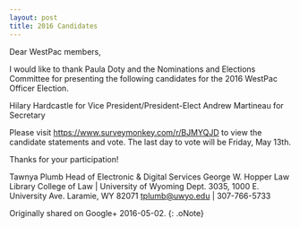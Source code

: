```yaml
---
layout: post
title: 2016 Candidates
---
```


Dear WestPac members,

I would like to thank Paula Doty and the Nominations and Elections Committee for presenting the following candidates for the 2016 WestPac Officer Election.

Hilary Hardcastle for Vice President/President-Elect
Andrew Martineau for Secretary

Please visit https://www.surveymonkey.com/r/BJMYQJD to view the candidate statements and vote.   The last day to vote will be Friday, May 13th.

Thanks for your participation!

Tawnya Plumb
Head of Electronic & Digital Services
George W. Hopper Law Library
College of Law | University of Wyoming
Dept. 3035, 1000 E. University Ave.
Laramie, WY 82071
tplumb@uwyo.edu | 307-766-5733

Originally shared on Google+ 2016-05-02.
{: .oNote}
